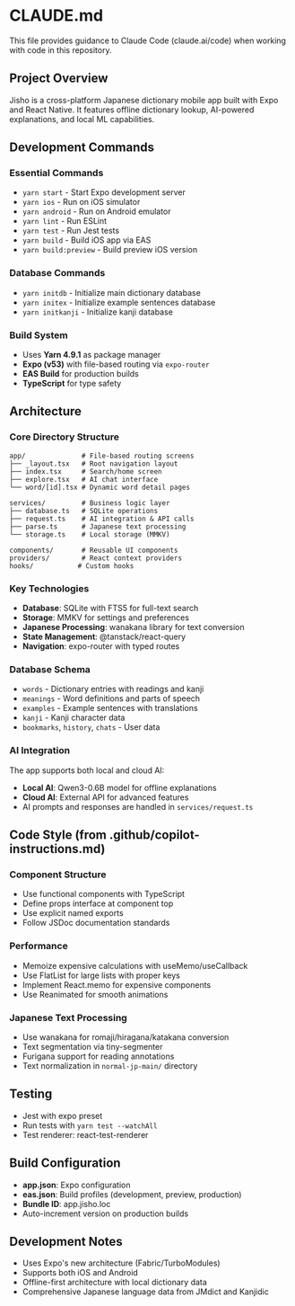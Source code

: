 # CLAUDE.md

This file provides guidance to Claude Code (claude.ai/code) when working with code in this repository.

## Project Overview
Jisho is a cross-platform Japanese dictionary mobile app built with Expo and React Native. It features offline dictionary lookup, AI-powered explanations, and local ML capabilities.

## Development Commands

### Essential Commands
- `yarn start` - Start Expo development server
- `yarn ios` - Run on iOS simulator
- `yarn android` - Run on Android emulator
- `yarn lint` - Run ESLint
- `yarn test` - Run Jest tests
- `yarn build` - Build iOS app via EAS
- `yarn build:preview` - Build preview iOS version

### Database Commands
- `yarn initdb` - Initialize main dictionary database
- `yarn initex` - Initialize example sentences database
- `yarn initkanji` - Initialize kanji database

### Build System
- Uses **Yarn 4.9.1** as package manager
- **Expo (v53)** with file-based routing via `expo-router`
- **EAS Build** for production builds
- **TypeScript** for type safety

## Architecture

### Core Directory Structure
```
app/              # File-based routing screens
├── _layout.tsx   # Root navigation layout
├── index.tsx     # Search/home screen
├── explore.tsx   # AI chat interface
└── word/[id].tsx # Dynamic word detail pages

services/         # Business logic layer
├── database.ts   # SQLite operations
├── request.ts    # AI integration & API calls
├── parse.ts      # Japanese text processing
└── storage.ts    # Local storage (MMKV)

components/       # Reusable UI components
providers/        # React context providers
hooks/           # Custom hooks
```

### Key Technologies
- **Database**: SQLite with FTS5 for full-text search
- **Storage**: MMKV for settings and preferences
- **Japanese Processing**: wanakana library for text conversion
- **State Management**: @tanstack/react-query
- **Navigation**: expo-router with typed routes

### Database Schema
- `words` - Dictionary entries with readings and kanji
- `meanings` - Word definitions and parts of speech
- `examples` - Example sentences with translations
- `kanji` - Kanji character data
- `bookmarks`, `history`, `chats` - User data

### AI Integration
The app supports both local and cloud AI:
- **Local AI**: Qwen3-0.6B model for offline explanations
- **Cloud AI**: External API for advanced features
- AI prompts and responses are handled in `services/request.ts`

## Code Style (from .github/copilot-instructions.md)

### Component Structure
- Use functional components with TypeScript
- Define props interface at component top
- Use explicit named exports
- Follow JSDoc documentation standards

### Performance
- Memoize expensive calculations with useMemo/useCallback
- Use FlatList for large lists with proper keys
- Implement React.memo for expensive components
- Use Reanimated for smooth animations

### Japanese Text Processing
- Use wanakana for romaji/hiragana/katakana conversion
- Text segmentation via tiny-segmenter
- Furigana support for reading annotations
- Text normalization in `normal-jp-main/` directory

## Testing
- Jest with expo preset
- Run tests with `yarn test --watchAll`
- Test renderer: react-test-renderer

## Build Configuration
- **app.json**: Expo configuration
- **eas.json**: Build profiles (development, preview, production)
- **Bundle ID**: app.jisho.loc
- Auto-increment version on production builds

## Development Notes
- Uses Expo's new architecture (Fabric/TurboModules)
- Supports both iOS and Android
- Offline-first architecture with local dictionary data
- Comprehensive Japanese language data from JMdict and Kanjidic
